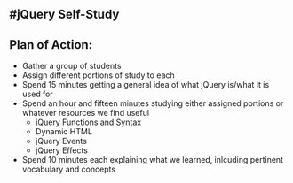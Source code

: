 #jQuery Self-Study
----
## Plan of Action:

* Gather a group of students
* Assign different portions of study to each
* Spend 15 minutes getting a general idea of what jQuery is/what it is used for
* Spend an hour and fifteen minutes studying either assigned portions or whatever resources we find useful
	* jQuery Functions and Syntax
	* Dynamic HTML
	* jQuery Events
	* jQuery Effects
* Spend 10 minutes each explaining what we learned, inlcuding pertinent vocabulary and concepts 